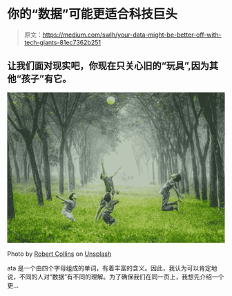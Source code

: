 # 你的“数据”可能更适合科技巨头

> 原文：<https://medium.com/swlh/your-data-might-be-better-off-with-tech-giants-81ec7362b251>

## 让我们面对现实吧，你现在只关心旧的“玩具”,因为其他“孩子”有它。

![](img/a0b73e9a23ea2c124b282150bd25151c.png)

Photo by [Robert Collins](https://unsplash.com/@robbie36?utm_source=medium&utm_medium=referral) on [Unsplash](https://unsplash.com?utm_source=medium&utm_medium=referral)

ata 是一个由四个字母组成的单词，有着丰富的含义。因此，我认为可以肯定地说，不同的人对“数据”有不同的理解。为了确保我们在同一页上，我想先介绍一个更…